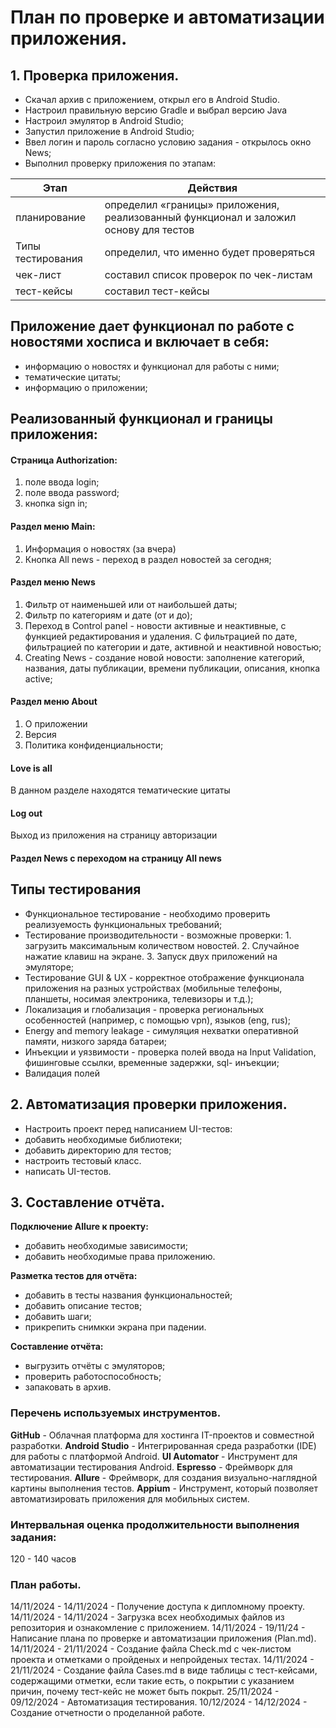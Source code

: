 # План по проверке и автоматизации приложения.
## 1. Проверка приложения.
 * Скачал архив с приложением, открыл его в Android Studio.
 * Настроил правильную версию Gradle и выбрал версию Java
* Настроил эмулятор в Android Studio;
* Запустил приложение в Android Studio;
* Ввел логин и пароль согласно условию задания - открылось окно News;
* Выполнил проверку приложения по этапам:

| Этап | Действия |
| ------ | ------ |
| планирование | определил «границы» приложения, реализованный функционал и заложил основу для тестов |
| Типы тестирования | определил, что именно будет проверяться| 
| чек-лист | составил список проверок по чек-листам | 
| тест-кейсы | составил тест-кейсы | 

## Приложение дает функционал по работе с новостями хосписа и включает в себя:
- информацию о новостях и функционал для работы с ними;
- тематические цитаты;
- информацию о приложении;

## Реализованный функционал и границы приложения:
#### Страница Authorization: 
1. поле ввода login;  
2. поле ввода password; 
3. кнопка sign in; 

 #### Раздел меню Main:
 1. Информация о новостях (за вчера) 
 2. Кнопка All news - переход в раздел новостей за сегодня; 

#### Раздел меню News

1. Фильтр от наименьшей или от наибольшей даты;
2. Фильтр по категориям и дате (от и до);
3. Переход в Control panel - новости активные и неактивные, с функцией редактирования и удаления. С фильтрацией по дате, фильтрацией по категории и дате, активной и неактивной новостью;
4. Creating News - создание новой новости: заполнение категорий, названия, даты публикации, времени публикации, описания, кнопка active;

#### Раздел меню About

1. О приложении
2. Версия 
3. Политика конфиденциальности;

#### Love is all

В данном разделе находятся тематические цитаты

#### Log out

Выход из приложения на страницу авторизации

#### Раздел News с переходом на страницу All news

## Типы тестирования

* Функциональное тестирование - необходимо проверить реализуемость функциональных требований;
* Тестирование производительности - возможные проверки: 1. загрузить максимальным количеством новостей. 2. Случайное нажатие клавиш на экране. 3. Запуск двух приложений на эмуляторе;
* Тестирование GUI & UX - корректное отображение функционала приложения на разных устройствах (мобильные телефоны, планшеты, носимая электроника, телевизоры и т.д.);
* Локализация и глобализация - проверка региональных особенностей (например, с помощью vpn), языков (eng, rus);
* Energy and memory leakage - симуляция нехватки оперативной памяти, низкого заряда батареи;
* Инъекции и уязвимости - проверка полей ввода на Input Validation, фишинговые ссылки, временные задержки, sql- инъекции;
* Валидация полей

## 2. Автоматизация проверки приложения.

* Настроить проект перед написанием UI-тестов:
* добавить необходимые библиотеки;
* добавить директорию для тестов;
* настроить тестовый класс.
* написать UI-тестов.
## 3. Составление отчёта.

 **Подключение Allure к проекту:** 
* добавить необходимые зависимости;
* добавить необходимые права приложению.

**Разметка тестов для отчёта:**

* добавить в тесты названия функциональностей;
* добавить описание тестов;
* добавить шаги;
* прикрепить снимкки экрана при падении.

**Составление отчёта:**

* выгрузить отчёты с эмуляторов;
* проверить работоспособность;
* запаковать в архив.

### Перечень используемых инструментов.
**GitHub** - Облачная платформа для хостинга IT-проектов и совместной разработки.
**Android Studio** - Интегрированная среда разработки (IDE) для работы с платформой Android.
**UI Automator** - Инструмент для автоматизации тестирования Android.
**Espresso** - Фреймворк для тестирования.
**Allure** - Фреймворк, для создания визуально-наглядной картины выполнения тестов.
**Appium** - Инструмент, который позволяет автоматизировать приложения для мобильных систем.

### Интервальная оценка продолжительности выполнения задания:
 120 - 140 часов
 
### План работы.
14/11/2024 - 14/11/2024 - Получение доступа к дипломному проекту.
14/11/2024 - 14/11/2024 - Загрузка всех необходимых файлов из репозитория и ознакомление с приложением.
14/11/2024 - 19/11/24 - Написание плана по проверке и автоматизации приложения (Plan.md).
14/11/2024 - 21/11/2024 - Создание файла Check.md с чек-листом проекта и отметками о пройденых и непройденых тестах.
14/11/2024 - 21/11/2024 - Создание файла Cases.md в виде таблицы с тест-кейсами, содержащими отметки, если такие есть, о покрытии с указанием причин, почему тест-кейс не может быть покрыт.
25/11/2024 - 09/12/2024 - Автоматизация тестирования.
10/12/2024 - 14/12/2024 - Создание отчетности о проделанной работе.
